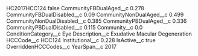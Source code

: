 <?xml version="1.0" encoding="UTF-8"?>
<CustomMetadata xmlns="http://soap.sforce.com/2006/04/metadata" xmlns:xsi="http://www.w3.org/2001/XMLSchema-instance" xmlns:xsd="http://www.w3.org/2001/XMLSchema">
    <label>HC2017HCC124</label>
    <protected>false</protected>
    <values>
        <field>CommunityFBDualAged__c</field>
        <value xsi:type="xsd:double">0.278</value>
    </values>
    <values>
        <field>CommunityFBDualDisabled__c</field>
        <value xsi:type="xsd:double">0.09</value>
    </values>
    <values>
        <field>CommunityNonDualAged__c</field>
        <value xsi:type="xsd:double">0.499</value>
    </values>
    <values>
        <field>CommunityNonDualDisabled__c</field>
        <value xsi:type="xsd:double">0.385</value>
    </values>
    <values>
        <field>CommunityPBDualAged__c</field>
        <value xsi:type="xsd:double">0.336</value>
    </values>
    <values>
        <field>CommunityPBDualDisabled__c</field>
        <value xsi:type="xsd:double">0.115</value>
    </values>
    <values>
        <field>Community__c</field>
        <value xsi:type="xsd:double">0.0</value>
    </values>
    <values>
        <field>ConditionCategory__c</field>
        <value xsi:type="xsd:string">Eye</value>
    </values>
    <values>
        <field>Description__c</field>
        <value xsi:type="xsd:string">Exudative Macular Degeneration</value>
    </values>
    <values>
        <field>HCCCode__c</field>
        <value xsi:type="xsd:string">HCC124</value>
    </values>
    <values>
        <field>Institutional__c</field>
        <value xsi:type="xsd:double">0.228</value>
    </values>
    <values>
        <field>IsActive__c</field>
        <value xsi:type="xsd:boolean">true</value>
    </values>
    <values>
        <field>OverriddenHCCCodes__c</field>
        <value xsi:nil="true"/>
    </values>
    <values>
        <field>YearSpan__c</field>
        <value xsi:type="xsd:string">2017</value>
    </values>
</CustomMetadata>
